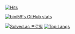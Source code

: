 [![Hits](https://hits.seeyoufarm.com/api/count/incr/badge.svg?url=https%3A%2F%2Fgithub.com%2Fbini59&count_bg=%2379C042&title_bg=%23555555&icon=&icon_color=%23E7E7E7&title=hits&edge_flat=false)](https://hits.seeyoufarm.com)

[![bini59's GitHub stats](https://github-readme-stats.vercel.app/api?username=bini59&show_icons=true&custom_title=bini59의&nbsp;발자취)](https://github.com/anuraghazra/github-readme-stats) 

[![Solved.ac
프로필](http://mazassumnida.wtf/api/v2/generate_badge?boj=bean0234)](https://solved.ac/bean0234)      [![Top Langs](https://github-readme-stats.vercel.app/api/top-langs/?username=bini59&exclude_repo=bini59.github.io&hide=css&layout=compact)](https://github.com/anuraghazra/github-readme-stats)

